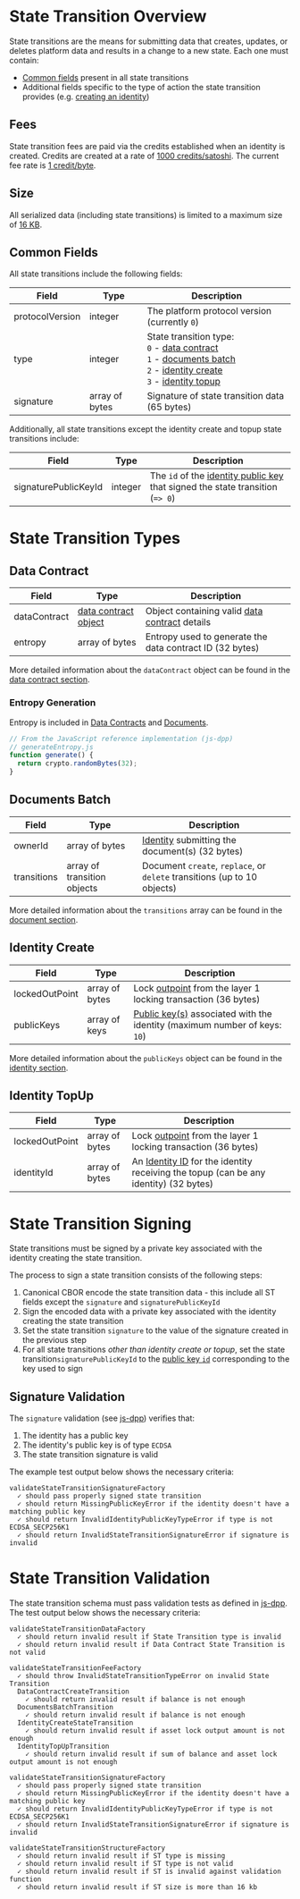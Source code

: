 # State Transition Overview

 State transitions are the means for submitting data that creates, updates, or deletes platform data and results in a change to a new state. Each one must contain:

 - [Common fields](#common-fields) present in all state transitions
 - Additional fields specific to the type of action the state transition provides (e.g. [creating an identity](identity.md#identity-create-schema))

## Fees

State transition fees are paid via the credits established when an identity is created. Credits are created at a rate of [1000 credits/satoshi](https://github.com/dashevo/js-dpp/blob/v0.17.0/lib/identity/creditsConverter.js#L1). The current fee rate is [1 credit/byte](https://github.com/dashevo/js-dpp/blob/v0.17.0/lib/stateTransition/calculateStateTransitionFee.js#L1).

## Size

All serialized data (including state transitions) is limited to a maximum size of [16 KB](https://github.com/dashevo/js-dpp/blob/v0.17.0/lib/util/serializer.js#L5).

## Common Fields

All state transitions include the following fields:

| Field | Type | Description|
| - | - | - |
| protocolVersion | integer | The platform protocol version (currently `0`) |
| type | integer | State transition type:<br>`0` - [data contract](data-contract.md#data-contract-creation)<br>`1` - [documents batch](document.md#document-submission)<br>`2` - [identity create](identity.md#identity-creation)<br>`3` - [identity topup](identity.md#identity-topup) |
| signature | array of bytes | Signature of state transition data (65 bytes) |

Additionally, all state transitions except the identity create and topup state transitions include:

| Field | Type | Description|
| - | - | - |
| signaturePublicKeyId | integer | The `id` of the [identity public key](identity.md#identity-publickeys) that signed the state transition (`=> 0`)|

# State Transition Types

## Data Contract

| Field | Type | Description|
| - | - | - |
| dataContract | [data contract object](data-contract.md#data-contract-object) | Object containing valid [data contract](data-contract.md) details |
| entropy | array of bytes | Entropy used to generate the data contract ID (32 bytes) |

More detailed information about the `dataContract` object can be found in the [data contract section](data-contract.md).

### Entropy Generation

Entropy is included in [Data Contracts](data-contract.md#data-contract-creation) and [Documents](document.md#document-create-transition).

```javascript
// From the JavaScript reference implementation (js-dpp)
// generateEntropy.js
function generate() {
  return crypto.randomBytes(32);
}
```

## Documents Batch

| Field | Type | Description|
| - | - | - |
| ownerId | array of bytes | [Identity](identity.md) submitting the document(s) (32 bytes) |
| transitions | array of transition objects | Document `create`, `replace`, or `delete` transitions (up to 10 objects) |

More detailed information about the `transitions` array can be found in the [document section](document.md).

## Identity Create

| Field | Type | Description|
| - | - | - |
| lockedOutPoint | array of bytes | Lock [outpoint](https://dashcore.readme.io/docs/core-additional-resources-glossary#section-outpoint) from the layer 1 locking transaction (36 bytes) |
| publicKeys | array of keys | [Public key(s)](identity.md#identity-publickeys) associated with the identity (maximum number of keys: `10`)|

More detailed information about the `publicKeys` object can be found in the [identity section](identity.md).

## Identity TopUp

| Field | Type | Description|
| - | - | - |
| lockedOutPoint | array of bytes | Lock [outpoint](https://dashcore.readme.io/docs/core-additional-resources-glossary#section-outpoint) from the layer 1 locking transaction (36 bytes) |
| identityId | array of bytes | An [Identity ID](identity.md#identity-id) for the identity receiving the topup (can be any identity) (32 bytes) |

# State Transition Signing

State transitions must be signed by a private key associated with the identity creating the state transition.

The process to sign a state transition consists of the following steps:

1. Canonical CBOR encode the state transition data - this include all ST fields except the `signature` and `signaturePublicKeyId`
2. Sign the encoded data with a private key associated with the identity creating the state transition
3. Set the state transition `signature` to the value of the signature created in the previous step
4. For all state transitions _other than identity create or topup_, set the state transition`signaturePublicKeyId` to the [public key `id`](identity.md#public-key-id) corresponding to the key used to sign

## Signature Validation

The `signature` validation (see [js-dpp](https://github.com/dashevo/js-dpp/blob/v0.17.0/test/unit/stateTransition/validation/validateStateTransitionSignatureFactory.spec.js)) verifies that:

1. The identity has a public key
2. The identity's public key is of type `ECDSA`
3. The state transition signature is valid

The example test output below shows the necessary criteria:

```text
validateStateTransitionSignatureFactory
  ✓ should pass properly signed state transition
  ✓ should return MissingPublicKeyError if the identity doesn't have a matching public key
  ✓ should return InvalidIdentityPublicKeyTypeError if type is not ECDSA_SECP256K1
  ✓ should return InvalidStateTransitionSignatureError if signature is invalid
```

# State Transition Validation

The state transition schema must pass validation tests as defined in [js-dpp](https://github.com/dashevo/js-dpp/tree/v0.17.0/test/unit/stateTransition/validation). The test output below shows the necessary criteria:

```text
validateStateTransitionDataFactory
  ✓ should return invalid result if State Transition type is invalid
  ✓ should return invalid result if Data Contract State Transition is not valid

validateStateTransitionFeeFactory
  ✓ should throw InvalidStateTransitionTypeError on invalid State Transition
  DataContractCreateTransition
    ✓ should return invalid result if balance is not enough
  DocumentsBatchTransition
    ✓ should return invalid result if balance is not enough
  IdentityCreateStateTransition
    ✓ should return invalid result if asset lock output amount is not enough
  IdentityTopUpTransition
    ✓ should return invalid result if sum of balance and asset lock output amount is not enough

validateStateTransitionSignatureFactory
  ✓ should pass properly signed state transition
  ✓ should return MissingPublicKeyError if the identity doesn't have a matching public key
  ✓ should return InvalidIdentityPublicKeyTypeError if type is not ECDSA_SECP256K1
  ✓ should return InvalidStateTransitionSignatureError if signature is invalid

validateStateTransitionStructureFactory
  ✓ should return invalid result if ST type is missing
  ✓ should return invalid result if ST type is not valid
  ✓ should return invalid result if ST is invalid against validation function
  ✓ should return invalid result if ST size is more than 16 kb
```
